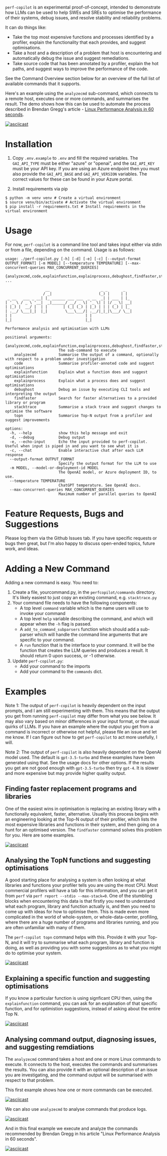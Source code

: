 `perf-copilot` is an experimental proof-of-concept, intended to demonstrate how
LLMs can be used to help SWEs and SREs to optimise the performance of their systems, debug issues, and 
resolve stability and reliability problems.

It can do things like:

* Take the top most expensive functions and processes identified by a profiler, explain
the functionality that each provides, and suggest optimisations.
* Take a host and a description of a problem that host is encountering and automatically
debug the issue and suggest remediations.
* Take source code that has been annotated by a profiler, explain the hot paths, and
suggest ways to improve the performance of the code.

See the Command Overview section below for an overview of the full list of available
commands that it supports.

Here's an example using the `analyzecmd` sub-command, which connects to a remote host,
executes one or more commands, and summarises the result. The demo shows how this can be
used to automate the process described in Brendan Gregg's article -
[Linux Performance Analysis in 60 seconds](https://www.brendangregg.com/Articles/Netflix_Linux_Perf_Analysis_60s.pdf).

[![asciicast](https://asciinema.org/a/cIg4I8XjSwnJfQnLgYnambdRC.svg)](https://asciinema.org/a/cIg4I8XjSwnJfQnLgYnambdRC)

# Installation

1. Copy `.env.example` to `.env` and fill the required variables. The `GAI_API_TYPE` must be either "azure" or "openai",
and the `GAI_API_KEY` must be your API key. If you are using an Azure endpoint then you must also provide the
`GAI_API_BASE` and `GAI_API_VERSION` variables. The correct values for these can be found in your Azure portal.

2. Install requirements via pip

```
$ python -m venv venv # Create a virtual environment
$ source venv/bin/activate # Activate the virtual environment
$ pip install -r requirements.txt # Install requirements in the virtual environment
```

# Usage

For now, `perf-copilot` is a command line tool and takes input either via stdin
or from a file, depending on the command. Usage is as follows:

```
usage: ./perf-copilot.py [-h] [-d] [-e] [-c] [--output-format OUTPUT_FORMAT] [-m MODEL] [--temperature TEMPERATURE] [--max-concurrent-queries MAX_CONCURRENT_QUERIES]
                         {analyzecmd,code,explainfunction,explainprocess,debughost,findfaster,stacktrace,topn} ...

                  __                       _ _       _
                 / _|                     (_) |     | |
 _ __   ___ _ __| |_ ______ ___ ___  _ __  _| | ___ | |_
| '_ \ / _ \ '__|  _|______/ __/ _ \| '_ \| | |/ _ \| __|
| |_) |  __/ |  | |       | (_| (_) | |_) | | | (_) | |_
| .__/ \___|_|  |_|        \___\___/| .__/|_|_|\___/ \__|
| |                                 | |
|_|                                 |_|

Performance analysis and optimisation with LLMs

positional arguments:
  {analyzecmd,code,explainfunction,explainprocess,debughost,findfaster,stacktrace,topn}
                        The sub-command to execute
    analyzecmd          Summarise the output of a command, optionally with respect to a problem under investigation
    code                Summarise profiler-annoted code and suggest optimisations
    explainfunction     Explain what a function does and suggest optimisations
    explainprocess      Explain what a process does and suggest optimisations
    debughost           Debug an issue by executing CLI tools and interpreting the output
    findfaster          Search for faster alternatives to a provided library or program
    stacktrace          Summarise a stack trace and suggest changes to optimise the software
    topn                Summarise Top-N output from a profiler and suggest improvements

options:
  -h, --help            show this help message and exit
  -d, --debug           Debug output
  -e, --echo-input      Echo the input provided to perf-copilot. Useful when input is piped in and you want to see what it is
  -c, --chat            Enable interactive chat after each LLM response
  --output-format OUTPUT_FORMAT
                        Specify the output format for the LLM to use
  -m MODEL, --model-or-deployment-id MODEL
                        The OpenAI model, or Azure deployment ID, to use.
  --temperature TEMPERATURE
                        ChatGPT temperature. See OpenAI docs.
  --max-concurrent-queries MAX_CONCURRENT_QUERIES
                        Maximum number of parallel queries to OpenAI
```

# Feature Requests, Bugs and Suggestions

Please log them via the Github Issues tab. If you have specific requests or bugs
then great, but I'm also happy to discuss open-ended topics, future work, and
ideas.

# Adding a New Command

Adding a new command is easy. You need to:
1. Create a file, yourcommand.py, in the `perfcopilot/commands` directory. It's
likely easiest to just copy an existing command, e.g. `stacktrace.py`
2. Your command file needs to have the following components:
    * A top level `command` variable which is the name users will use to invoke
    your command
    * A top level `help` variable describing the command, and which will appear
    when the `-h` flag is passed.
    * A `add_to_command_subparsers` function which should add a sub-parser
    which will handle the command line arguments that are specific to your
    command.
    * A `run` function that is the interface to your command. It will be the
    function that creates the LLM queries and produces a result. It should
    return 0 upon success, or -1 otherwise.
3. Update `perf-copilot.py`:
    * Add your command to the imports
    * Add your command to the `commands` dict.

# Examples

Note 1: The output of `perf-copilot` is heavily dependent on the input prompts, and
I am still experimenting with them. This means that the output you get from
running `perf-copilot` may differ from what you see below. It may also vary based
on minor differences in your input format, or the usual quirks of LLMs. If you
have an example where the output you get from a command is incorrect or
otherwise not helpful, please file an issue and let me know. If I can figure out
how to get `perf-copilot` to act more usefully, I will.

Note 2: The output of `perf-copilot` is also heavily dependent on the OpenAI model
used. The default is `gpt-3.5-turbo` and these examples have been generated
using that. See the usage docs for other options. If the results you get are not
good enough with `gpt-3.5-turbo` then try `gpt-4`. It is slower and more
expensive but may provide higher quality output.

## Finding faster replacement programs and libraries

One of the easiest wins in optimisation is replacing an existing library with
a functionally equivalent, faster, alternative. Usually this process begins
with an engineering looking at the Top-N output of their profiler, which lists
the most expensive libraries and functions in their system, and then going on
a hunt for an optimised version. The `findfaster` command solves this problem
for you. Here are some examples.

[![asciicast](https://asciinema.org/a/SikklBJXeLOISK0Fwz3eyFENT.svg)](https://asciinema.org/a/SikklBJXeLOISK0Fwz3eyFENT)

## Analysing the TopN functions and suggesting optimisations

A good starting place for analysing a system is often looking at what libraries
and functions your profiler tells you are using the most CPU. Most commercial
profilers will have a tab for this information, and you can get it from `perf`
via `perf report --stdio --max-stack=0`. One of the stumbling blocks when
encountering this data is that firstly you need to understand what each
program, library and function actually is, and then you need to come up with
ideas for how to optimise them. This is made even more complicated in the
world of whole-system, or whole-data-center, profiling, where there are a
huge number of programs and libraries running, and you are often unfamiliar
with many of them.

The `perf-copilot topn` command helps with this. Provide it with your Top-N, and
it will try to summarise what each program, library and function is doing, as
well as providing you with some suggestions as to what you might do to
optimise your system.

[![asciicast](https://asciinema.org/a/Iv4NYKpbcccHx742kY1FMfbap.svg)](https://asciinema.org/a/Iv4NYKpbcccHx742kY1FMfbap)

## Explaining a specific function and suggesting optimisations

If you know a particular function is using signficant CPU then, using the
`explainfunction` command, you can ask for an explanation of that
specific function, and for optimistion suggestions, instead of asking about
the entire Top N.

[![asciicast](https://asciinema.org/a/lErwolZTG21bgxGPYiXgSwab1.svg)](https://asciinema.org/a/lErwolZTG21bgxGPYiXgSwab1)

## Analysing command output, diagnosing issues, and suggesting remdiations

The `analyzecmd` command takes a host and one or more Linux commands to execute.
It connects to the host, executes the commands and summarises the results. You can
also provide it with an optional description of an issue you are investigating, and
the command output will be summarised with respect to that problem.

This first example shows how one or more commands can be executed.

[![asciicast](https://asciinema.org/a/SHGe9XQnehXmKAsstVMnbEUAz.svg)](https://asciinema.org/a/SHGe9XQnehXmKAsstVMnbEUAz)

We can also use `analyzecmd` to analyse commands that produce logs.

[![asciicast](https://asciinema.org/a/ILYKfhfmHq6qFgmx5h8gTqTCr.svg)](https://asciinema.org/a/ILYKfhfmHq6qFgmx5h8gTqTCr)

And in this final example we execute and analyze the commands recommended by
Brendan Gregg  in his article "Linux Performance Analysis in 60 seconds".

[![asciicast](https://asciinema.org/a/cIg4I8XjSwnJfQnLgYnambdRC.svg)](https://asciinema.org/a/cIg4I8XjSwnJfQnLgYnambdRC)
